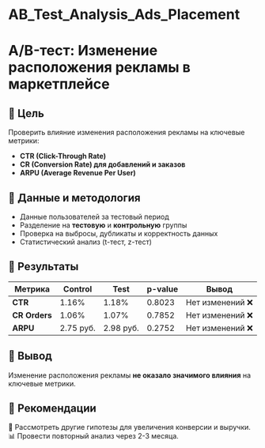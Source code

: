 # AB_Test_Analysis_Ads_Placement
# A/B-тест: Изменение расположения рекламы в маркетплейсе  

## 📌 Цель  
Проверить влияние изменения расположения рекламы на ключевые метрики:  
- **CTR (Click-Through Rate)**  
- **CR (Conversion Rate) для добавлений и заказов**  
- **ARPU (Average Revenue Per User)**  

## 🔹 Данные и методология  
- Данные пользователей за тестовый период  
- Разделение на **тестовую** и **контрольную** группы  
- Проверка на выбросы, дубликаты и корректность данных  
- Статистический анализ (t-тест, z-тест)  

## 🔹 Результаты  

| Метрика  | Control | Test | p-value | Вывод |
|----------|---------|------|---------|-------|
| **CTR**  | 1.16%   | 1.18% | 0.8023  | Нет изменений ❌ |
| **CR Orders** | 1.06% | 1.07% | 0.7852 | Нет изменений ❌ |
| **ARPU** | 2.75 руб. | 2.98 руб. | 0.2752 | Нет изменений ❌ |

## 🔹 Вывод  
Изменение расположения рекламы **не оказало значимого влияния** на ключевые метрики.  

## 🔹 Рекомендации  
🚀 Рассмотреть другие гипотезы для увеличения конверсии и выручки.  
📊 Провести повторный анализ через 2-3 месяца.  










